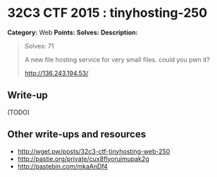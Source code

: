 # 32C3 CTF 2015 : tinyhosting-250

**Category:** Web
**Points:** 
**Solves:** 
**Description:**

> 
> Solves: 71
> 
> A new file hosting service for very small files. could you pwn it?
> 
> 
> <http://136.243.194.53/>


## Write-up

(TODO)

## Other write-ups and resources

* <http://wget.pw/posts/32c3-ctf-tinyhosting-web-250>
* <http://pastie.org/private/cux8flyorujmupak2g>
* <http://pastebin.com/mkaAnDf4>

